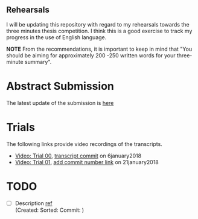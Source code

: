 Rehearsals
---

I will be updating this repository with regard to my rehearsals towards the three
minutes thesis competition. I think this is a good exercise to track my progress
in the use of English language.

**NOTE** From the recommendations, it is important to keep in mind that
"You should be aiming for approximately 200 -250 written words for your
three-minute summary".


# Abstract Submission

The latest update of the submission is
[here](https://github.com/mxochicale/3minutesthesis/blob/master/rehearsals/SUBMISSION.md)



# Trials
The following links provide video recordings of the transcripts.

* [Video: Trial 00](https://www.youtube.com/watch?v=UMBJ7VPZSnU), [transcript commit](https://github.com/mxochicale/3minutesthesis/commit/ae7c0a5a293578f60d66539454cb0b58f99003ca#diff-23d0229db62317f7ff1b57244845ff08) on 6january2018
* [Video: Trial 01](https://youtu.be/luczrqbh8ZA), [ add commit number link]() on 21january2018




# TODO
- [ ] Description [ref](https://)  
	(Created: Sorted: Commit: )

